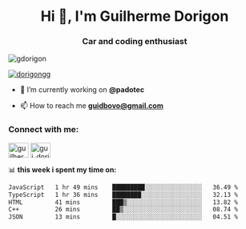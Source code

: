 <h1 align="center">Hi 👋, I'm Guilherme Dorigon</h1>
<h3 align="center">Car and coding enthusiast</h3>

<p align="left"> <img src="https://komarev.com/ghpvc/?username=gdorigon&label=Profile%20views&color=0e75b6&style=flat" alt="gdorigon" /> </p>

<p align="left"> <a href="https://twitter.com/dorigongg" target="blank"><img src="https://img.shields.io/twitter/follow/dorigongg?logo=twitter&style=for-the-badge" alt="dorigongg" /></a> </p>

- 🔭 I’m currently working on **@padotec**

- 📫 How to reach me **guidbovo@gmail.com**

<h3 align="left">Connect with me:</h3>
<p align="left">

<a href="https://linkedin.com/in/guilherme dorigon" target="blank"><img align="center" src="https://raw.githubusercontent.com/rahuldkjain/github-profile-readme-generator/master/src/images/icons/Social/linked-in-alt.svg" alt="guilherme dorigon" height="30" width="40" /></a>
<a href="https://instagram.com/gui_dorigon" target="blank"><img align="center" src="https://raw.githubusercontent.com/rahuldkjain/github-profile-readme-generator/master/src/images/icons/Social/instagram.svg" alt="gui_dorigon" height="30" width="40" /></a>
</p>

📊 **this week i spent my time on:**

<!--START_SECTION:waka-->

```txt
JavaScript   1 hr 49 mins    █████████░░░░░░░░░░░░░░░░   36.49 %
TypeScript   1 hr 36 mins    ████████░░░░░░░░░░░░░░░░░   32.13 %
HTML         41 mins         ███▒░░░░░░░░░░░░░░░░░░░░░   13.82 %
C++          26 mins         ██▒░░░░░░░░░░░░░░░░░░░░░░   08.74 %
JSON         13 mins         █░░░░░░░░░░░░░░░░░░░░░░░░   04.51 %
```

<!--END_SECTION:waka-->


